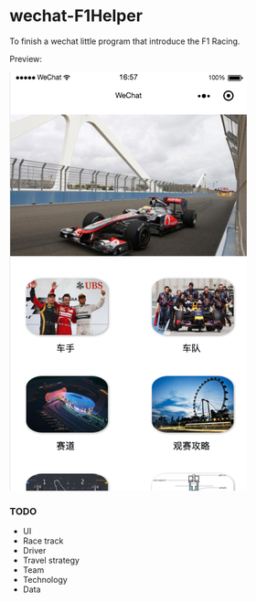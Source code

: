# wechat-F1Helper
To finish a wechat little program that introduce the F1 Racing.

Preview:

![image](https://github.com/yukirang/wechat-F1Helper/blob/master/images/start.png)


### TODO


* UI
* Race track
* Driver
* Travel strategy
* Team
* Technology
* Data

